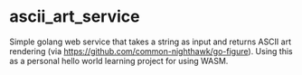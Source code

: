 # ascii_art_service
Simple golang web service that takes a string as input and returns ASCII art rendering (via https://github.com/common-nighthawk/go-figure). Using this as a personal hello world learning project for using WASM.
